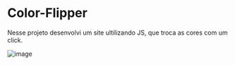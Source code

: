 # Color-Flipper

Nesse projeto desenvolvi um site ultilizando JS, que troca as cores com um click.

![image](https://user-images.githubusercontent.com/97990522/192155988-c4be51f2-be9c-4f7b-85c9-c24e14484850.png)
